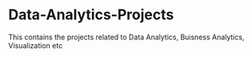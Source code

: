 # Data-Analytics-Projects
This contains the projects related to Data Analytics, Buisness Analytics, Visualization etc
